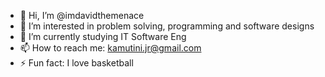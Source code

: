- 👋 Hi, I’m @imdavidthemenace
- 👀 I’m interested in problem solving, programming and software designs
- 🌱 I’m currently studying IT Software Eng
- 📫 How to reach me: kamutini.jr@gmail.com
- ⚡ Fun fact: I love basketball
